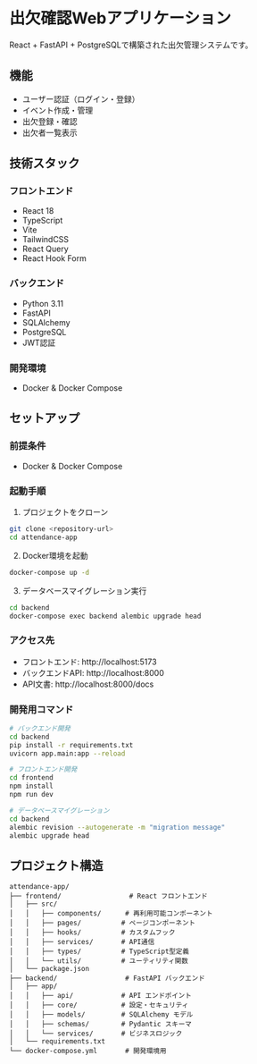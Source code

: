 # 出欠確認Webアプリケーション

React + FastAPI + PostgreSQLで構築された出欠管理システムです。

## 機能

- ユーザー認証（ログイン・登録）
- イベント作成・管理
- 出欠登録・確認
- 出欠者一覧表示

## 技術スタック

### フロントエンド
- React 18
- TypeScript
- Vite
- TailwindCSS
- React Query
- React Hook Form

### バックエンド
- Python 3.11
- FastAPI
- SQLAlchemy
- PostgreSQL
- JWT認証

### 開発環境
- Docker & Docker Compose

## セットアップ

### 前提条件
- Docker & Docker Compose

### 起動手順

1. プロジェクトをクローン
```bash
git clone <repository-url>
cd attendance-app
```

2. Docker環境を起動
```bash
docker-compose up -d
```

3. データベースマイグレーション実行
```bash
cd backend
docker-compose exec backend alembic upgrade head
```

### アクセス先

- フロントエンド: http://localhost:5173
- バックエンドAPI: http://localhost:8000
- API文書: http://localhost:8000/docs

### 開発用コマンド

```bash
# バックエンド開発
cd backend
pip install -r requirements.txt
uvicorn app.main:app --reload

# フロントエンド開発
cd frontend
npm install
npm run dev

# データベースマイグレーション
cd backend
alembic revision --autogenerate -m "migration message"
alembic upgrade head
```

## プロジェクト構造

```
attendance-app/
├── frontend/                 # React フロントエンド
│   ├── src/
│   │   ├── components/      # 再利用可能コンポーネント
│   │   ├── pages/          # ページコンポーネント
│   │   ├── hooks/          # カスタムフック
│   │   ├── services/       # API通信
│   │   ├── types/          # TypeScript型定義
│   │   └── utils/          # ユーティリティ関数
│   └── package.json
├── backend/                 # FastAPI バックエンド
│   ├── app/
│   │   ├── api/            # API エンドポイント
│   │   ├── core/           # 設定・セキュリティ
│   │   ├── models/         # SQLAlchemy モデル
│   │   ├── schemas/        # Pydantic スキーマ
│   │   └── services/       # ビジネスロジック
│   └── requirements.txt
└── docker-compose.yml       # 開発環境用
```